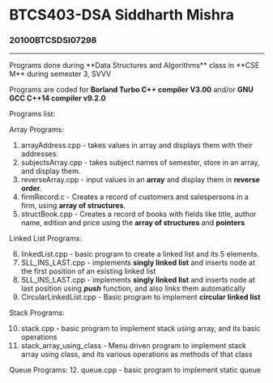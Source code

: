 # BTCS403-DSA Siddharth Mishra
<h3>20100BTCSDSI07298 </h3> <hr>
Programs done during **Data Structures and Algorithms** class in **CSE M** during semester 3, SVVV

Programs are coded for **Borland Turbo C++ compiler V3.00** and/or **GNU GCC C++14 compiler v9.2.0**

Programs list: 

Array Programs: 

1. arrayAddress.cpp - takes values in array and displays them with their addresses.
2. subjectsArray.cpp - takes subject names of semester, store in an array, and display them.
3. reverseArray.cpp - input values in an **array** and display them in **reverse order**.
4. firmRecord.c - Creates a record of customers and salespersons in a firm, using **array of structures**.
5. structBook.cpp - Creates a record of books with fields like title, author name, edition and price using the **array of structures** and **pointers**

Linked List Programs: 

6. linkedList.cpp - basic program to create a linked list and its 5 elements.
7. SLL_INS_LAST.cpp - implements **singly linked list** and inserts node at the first position of an existing linked list
8. SLL_INS_LAST.cpp - implements **singly linked list** and inserts node at last position using ***push*** function, and also links them automatically
9. CircularLinkedList.cpp - Basic program to implement **circular linked list**

Stack Programs: 

10. stack.cpp - basic program to implement stack using array, and its basic operations
11. stack_array_using_class - Menu driven program to implement stack array using class, and its various operations as methods of that class


Queue Programs:
12. queue.cpp - basic program to implement static queue
